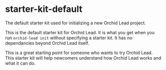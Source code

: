 # starter-kit-default
The default starter kit used for initializing a new Orchid Lead project.

This is the default starter kit for Orchid Lead. It is what you get when you run `orchid-lead init` without specifying a starter kit. It has no dependancies beyond Orchid Lead itself.

This is a great starting point for someone who wants to try Orchid Lead. This starter kit will help newcomers understand how Orchid Lead works and what it can do.
